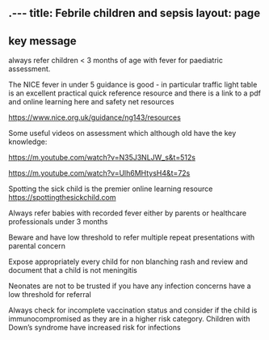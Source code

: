 .---
title: Febrile children and sepsis
layout: page
---

## key message

always refer children < 3 months of age with fever for paediatric assessment.


The NICE fever in under 5 guidance is good - in particular traffic light table is an excellent practical quick reference resource and there is a link to a pdf and online learning here and safety net resources 

https://www.nice.org.uk/guidance/ng143/resources

Some useful videos on assessment which although old have the key knowledge: 

https://m.youtube.com/watch?v=N35J3NLJW_s&t=512s

https://m.youtube.com/watch?v=Ulh6MHtysH4&t=72s

Spotting the sick child is the premier online learning resource 
https://spottingthesickchild.com


Always refer babies with recorded fever either by parents or healthcare professionals under 3 months 

Beware and have low threshold to refer multiple repeat presentations with parental concern 

Expose appropriately every child for non blanching rash and review and document that a child is not meningitis

Neonates are not to be trusted if you have any infection concerns have a low threshold for referral

Always check for incomplete vaccination status and consider if the child is immunocompromised as they are in a higher risk category.  Children with Down’s syndrome have increased risk for infections